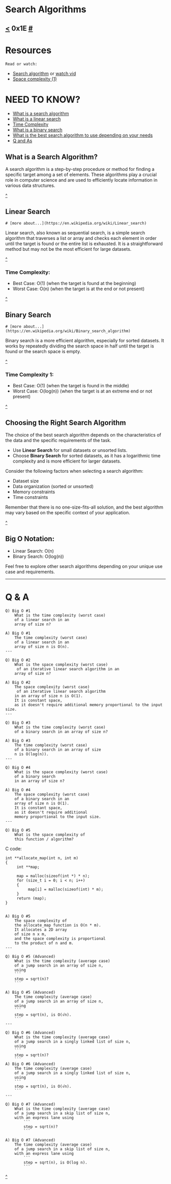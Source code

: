 # Search Algorithms
[<](https://github.com/TheeKingZa/alx-low_level_programming/tree/master/0x1C-makefiles/README.md) 0x1E [#](https://github.com/TheeKingZa/Portfolio/tree/master/README.md)
---

# Resources
    Read or watch:

* [Search algorithm](https://en.wikipedia.org/wiki/Search_algorithm) or [watch vid](https://www.google.com/url?sa=t&rct=j&q=&esrc=s&source=video&cd=&cad=rja&uact=8&ved=2ahUKEwiDpOf4h4eDAxUiW0EAHV7lBIoQtwJ6BAgLEAI&url=https%3A%2F%2Fwww.youtube.com%2Fwatch%3Fv%3DiO_gdw4HZ84&usg=AOvVaw2bKhoW937n_Bo_Lc_JzkCD&opi=89978449)
* [Space complexity (1)](https://www.geeksforgeeks.org/g-fact-86/)


# NEED TO KNOW?
* [What is a search algorithm](#what-is-a-search-algorithm)
* [What is a linear search](#linear-search)
* [Time Complexity](#time-complexity)
* [What is a binary search](#binary-search)
* [What is the best search algorithm to use depending on your needs](#choosing-the-right-search-algorithm)
* [Q and As](#q--a)

## What is a Search Algorithm?

A search algorithm is a step-by-step procedure or method for finding a specific target among a set of elements. These algorithms play a crucial role in computer science and are used to efficiently locate information in various data structures.

[^](#need-to-know)

## Linear Search
    # [more about...](https://en.wikipedia.org/wiki/Linear_search)
Linear search, also known as sequential search, is a simple search algorithm that traverses a list or array and checks each element in order until the target is found or the entire list is exhausted. It is a straightforward method but may not be the most efficient for large datasets.

[^](#need-to-know)

### Time Complexity:
- Best Case: O(1) (when the target is found at the beginning)
- Worst Case: O(n) (when the target is at the end or not present)

[^](#need-to-know)

## Binary Search
    # [more about...](https://en.wikipedia.org/wiki/Binary_search_algorithm)
Binary search is a more efficient algorithm, especially for sorted datasets. It works by repeatedly dividing the search space in half until the target is found or the search space is empty.

[^](#need-to-know)

### Time Complexity 1:
- Best Case: O(1) (when the target is found in the middle)
- Worst Case: O(log(n)) (when the target is at an extreme end or not present)

[^](#need-to-know)

## Choosing the Right Search Algorithm

The choice of the best search algorithm depends on the characteristics of the data and the specific requirements of the task.

- Use **Linear Search** for small datasets or unsorted lists.
- Choose **Binary Search** for sorted datasets, as it has a logarithmic time complexity and is more efficient for larger datasets.

Consider the following factors when selecting a search algorithm:
- Dataset size
- Data organization (sorted or unsorted)
- Memory constraints
- Time constraints

Remember that there is no one-size-fits-all solution, and the best algorithm may vary based on the specific context of your application.

[^](#need-to-know)

## Big O Notation:

- Linear Search: O(n)
- Binary Search: O(log(n))

Feel free to explore other search algorithms depending on your unique use case and requirements.

---

# Q & A
```
Q) Big O #1
    What is the time complexity (worst case)
    of a linear search in an
    array of size n?

A) Big O #1
    The time complexity (worst case)
    of a linear search in an
    array of size n is O(n).
---

Q) Big O #2
    What is the space complexity (worst case)
     of an iterative linear search algorithm in an
    array of size n?

A) Big O #2
    The space complexity (worst case)
     of an iterative linear search algorithm
    in an array of size n is O(1).
    It is constant space,
    as it doesn't require additional memory proportional to the input size.
---

Q) Big O #3
    What is the time complexity (worst case)
    of a binary search in an array of size n?

A) Big O #3
    The time complexity (worst case)
    of a binary search in an array of size
    n is O(log(n)).
---

Q) Big O #4
    What is the space complexity (worst case)
    of a binary search
    in an array of size n?

A) Big O #4
    The space complexity (worst case)
    of a binary search in an
    array of size n is O(1).
    It is constant space,
    as it doesn't require additional
    memory proportional to the input size.
---

Q) Big O #5
    What is the space complexity of
    this function / algorithm?

```
C code:

    int **allocate_map(int n, int m)
    {
         int **map;

         map = malloc(sizeof(int *) * n);
         for (size_t i = 0; i < n; i++)
         {
              map[i] = malloc(sizeof(int) * m);
         }
         return (map);
    }    
```

A) Big O #5
    The space complexity of
    the allocate_map function is O(n * m).
    It allocates a 2D array
    of size n x m,
    and the space complexity is proportional
    to the product of n and m.
---

Q) Big O #5 (Advanced)
    What is the time complexity (average case)
    of a jump search in an array of size n,
    using 
    ```
    step = sqrt(n)?
    ```

A) Big O #5 (Advanced)
    The time complexity (average case)
    of a jump search in an array of size n,
    using 
    ```
    step = sqrt(n), is O(√n).
    ```
---

Q) Big O #6 (Advanced)
    What is the time complexity (average case)
    of a jump search in a singly linked list of size n,
    using 
    ```
    step = sqrt(n)?
    ```
A) Big O #6 (Advanced)
    The time complexity (average case)
    of a jump search in a singly linked list of size n,
    using 
    ```
    step = sqrt(n), is O(√n).
    ```
---

Q) Big O #7 (Advanced)
    What is the time complexity (average case)
    of a jump search in a skip list of size n,
    with an express lane using 
        ```
        step = sqrt(n)?
        ```

A) Big O #7 (Advanced)
    The time complexity (average case)
    of a jump search in a skip list of size n,
    with an express lane using 
        ```
        step = sqrt(n), is O(log n).
        ```
```

[^](#search-algorithms)
